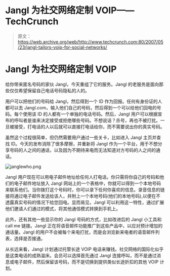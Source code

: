 # Jangl 为社交网络定制 VOIP——TechCrunch

> 原文：<https://web.archive.org/web/http://www.techcrunch.com:80/2007/05/23/jangl-tailors-voip-for-social-networks/>

# Jangl 为社交网络定制 VOIP

给你带来匿名号码的家伙 Jangl，今天重组了它的服务。Jangl 的老服务是面向那些仅仅希望保留自己电话号码隐私的人的。

用户可以把他们的号码给 Jangl，然后得到一个 ID 作为回报。任何有身份证的人都可以去 Jangl.com，输入他们自己的号码，然后得到一个可以给他们回电的号码。每个使用该 ID 的人都有一个单独的电话号码。然后，Jangl 用户可以根据宣布的呼叫者是谁来决定接受或拒绝哪些号码。不想说话？杀号，再也不被打扰。一旦被接受，打电话的人以后就可以直接打电话给你，而不需要说出你的真实号码。

虽然这个过程很简单，但仍然需要用户通过一些关卡，比如进入 Jangl 主页并查找 ID。今天的发布消除了很多摩擦，并重新将 Jangl 作为一个平台，用于不想分享号码的人之间的通话，以及因为不期待来电而无法知道对方号码的人之间的通话。

![janglewho.png](img/b5fd1dac3a408244f3df04f74e438799.png)

Jangl 用户现在可以用电子邮件地址给任何人打电话。你只需将你自己的号码和他们的电子邮件地址放入 Jangl 网站上的一个表格中，你就可以得到一个本地号码来联系他们。当你拨打这个号码时，你可以录下任何你喜欢的信息。录音信息的链接将通过电子邮件发送给该人，并附上一个本地号码(他们的本地号码),以便在不透露真实号码的情况下给您回电。显而易见，Jangl 可以利用这一特性，通过扩展他们邀请人们通过的模式，将其他通信模式转换到手机上。

此外，还有其他一些显示你的 Jangl 号码的方式，比如改进后的 Jangl 小工具和 call me 链接。Jangl 正在将语音邮件功能推广到这些产品中，以应对预计增加的通话量。Jangl 的用户不会被每个来电打扰，而是会浏览新来电者的语音邮件列表，选择是否接通。

从长远来看，Jangl 计划通过托管长途 VOIP 电话来赚钱。社交网络的国际化似乎是这类电话的成熟温床。会员可以选择首先通过 Jangl 连接呼叫，而不是通过消息或电子邮件，然后保留该号码，而不是切换到提供类似长途折扣的其他 VOIP 计划。